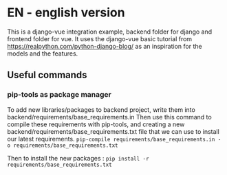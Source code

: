 # EN - english version

This is a django-vue integration example, backend folder for django and frontend folder for vue.
It uses the django-vue basic tutorial from https://realpython.com/python-django-blog/ as an inspiration for the models and the features.

## Useful commands

### pip-tools as package manager

To add new libraries/packages to backend project, write them into
backend/requirements/base_requirements.in
Then use this command to compile these requirements with pip-tools,
and creating a new backend/requirements/base_requirements.txt file
that we can use to install our latest requirements.
`pip-compile requirements/base_requirements.in -o requirements/base_requirements.txt`

Then to install the new packages :
`pip install -r requirements/base_requirements.txt`
